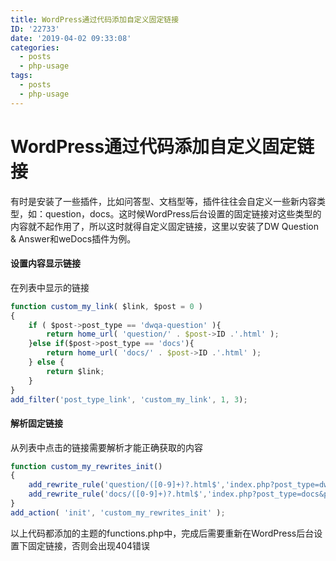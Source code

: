 ```yaml
---
title: WordPress通过代码添加自定义固定链接
ID: '22733'
date: '2019-04-02 09:33:08'
categories:
  - posts
  - php-usage
tags:
  - posts
  - php-usage
---
```


# WordPress通过代码添加自定义固定链接

有时是安装了一些插件，比如问答型、文档型等，插件往往会自定义一些新内容类型，如：question，docs。这时候WordPress后台设置的固定链接对这些类型的内容就不起作用了，所以这时就得自定义固定链接，这里以安装了DW Question & Answer和weDocs插件为例。

#### 设置内容显示链接

在列表中显示的链接

``` js 
function custom_my_link( $link, $post = 0 )
{
    if ( $post->post_type == 'dwqa-question' ){
        return home_url( 'question/' . $post->ID .'.html' );
    }else if($post->post_type == 'docs'){
        return home_url( 'docs/' . $post->ID .'.html' );
    } else {
        return $link;
    }
}
add_filter('post_type_link', 'custom_my_link', 1, 3); 
```

#### 解析固定链接

从列表中点击的链接需要解析才能正确获取的内容

``` js 
function custom_my_rewrites_init()
{
    add_rewrite_rule('question/([0-9]+)?.html$','index.php?post_type=dwqa-question&p=$matches[1]','top' );
    add_rewrite_rule('docs/([0-9]+)?.html$','index.php?post_type=docs&p=$matches[1]','top' );
}
add_action( 'init', 'custom_my_rewrites_init' ); 
```

以上代码都添加的主题的functions.php中，完成后需要重新在WordPress后台设置下固定链接，否则会出现404错误
 
